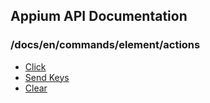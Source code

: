 ## Appium API Documentation

  ### /docs/en/commands/element/actions

<div class="api-index">

<ul>
    <li><a href='/docs/en/commands/element/actions/click.md'>Click</a></li>
    <li><a href='/docs/en/commands/element/actions/send-keys.md'>Send Keys</a></li>
    <li><a href='/docs/en/commands/element/actions/clear.md'>Clear</a></li>
</ul>
</div>

